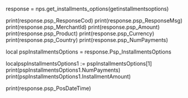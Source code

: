 
response = nps.get_installments_options(getinstallmentsoptions)

print(response.psp_ResponseCod)
print(response.psp_ResponseMsg)
print(response.psp_MerchantId)
print(response.psp_Amount)
print(response.psp_Product)
print(response.psp_Currency)
print(response.psp_Country)
print(response.psp_NumPayments)

local pspInstallmentsOptions = response.Psp_InstallmentsOptions

localpspInstallmentsOptions1 := pspInstallmentsOptions[1]
print(pspInstallmentsOptions1.NumPayments)
print(pspInstallmentsOptions1.InstallmentAmount)


print(response.psp_PosDateTime)
